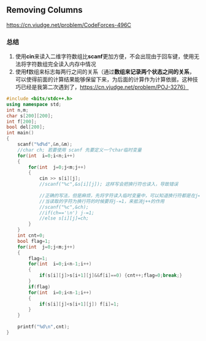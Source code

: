 ## Removing Columns

https://cn.vjudge.net/problem/CodeForces-496C

### 总结

1. 使用**cin**来读入二维字符数组比**scanf**更加方便，不会出现由于回车键，使用无法将字符数组完全读入内存中情况
2. 使用**f**数组来标志每两行之间的关系（通过**数组来记录两个状态之间的关系**，可以使得前面的计算结果能够保留下来，为后面的计算作为计算依据，这种技巧已经是我第二次遇到了，https://cn.vjudge.net/problem/POJ-3276）

```cpp
#include <bits/stdc++.h>
using namespace std;
int n,m;
char s[200][200];
int f[200];
bool del[200];
int main()
{
    scanf("%d%d",&n,&m);
  	//char ch; 若要使用 scanf 先要定义一个char临时变量
    for(int  i=0;i<n;i++)
    {
        for(int  j=0;j<m;j++)
        {
            cin >> s[i][j];
            //scanf("%c",&s[i][j]); 这样写会把换行符也读入，导致错误
          
            //正确的写法，但是麻烦，先将字符读入临时变量中，可以知道换行符都是在j=0的时候被读取的，所以
            //当读取的字符为换行符的时候要将j-=1，来抵消j++的作用
          	//scanf("%c",&ch); 
            //if(ch=='\n') j-=1;
            //else s[i][j]=ch;
        }
    }
    int cnt=0;
    bool flag=1;
    for(int  j=0;j<m;j++)
    {
        flag=1;
        for(int  i=0;i<n-1;i++)
        {
            if(s[i][j]>s[i+1][j]&&f[i]==0) {cnt++;flag=0;break;}
        }
        if(flag)
        for(int  i=0;i<n-1;i++) 
        {
            if(s[i][j]<s[i+1][j]) f[i]=1;
        }
    }
    
    printf("%d\n",cnt);
}
```

